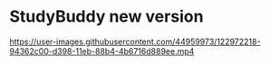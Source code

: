 # StudyBuddy new version


https://user-images.githubusercontent.com/44959973/122972218-94362c00-d398-11eb-88b4-4b6716d889ee.mp4

